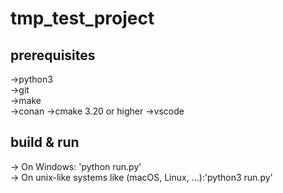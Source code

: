 # tmp_test_project

## prerequisites
->python3<br>
->git<br>
->make<br>
->conan
->cmake 3.20 or higher
->vscode

## build & run
-> On Windows: 'python run.py'<br>
-> On unix-like systems like (macOS, Linux, ...):'python3 run.py'<br>

